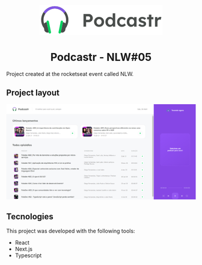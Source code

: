 <p align="center">
<img src="./public/logo.svg"/>
</p>

<h1 align="center">Podcastr - NLW#05</h1>
<p>Project created at the rocketseat event called NLW.</p>

## Project layout
<p>
<img src="./public/print-project.png"/> 
</p>

## Tecnologies
<p>This project was developed with the following tools:</p>
<ul>
<li>React</li>
<li>Next.js</li>
<li>Typescript</li>
</ul>